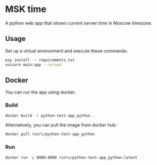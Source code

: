 # MSK time

A python web app that shows current server time in Moscow timezone.

## Usage

Set up a virtual environment and execute these commands:

```bash
pip install -r requirements.txt
uvicorn main:app --reload
```

## Docker
You can run the app using docker.

### Build
```bash
docker build -t python-test-app_python .
```

Alternatively, you can pull the image from docker hub:
```bash
docker pull rinri/python-test-app_python
```

### Run
```bash
docker run -p 8000:8000 rinri/python-test-app_python:latest
```
